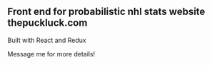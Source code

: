## Front end for probabilistic nhl stats website thepuckluck.com

Built with React and Redux

Message me for more details!
